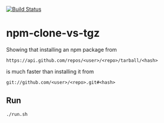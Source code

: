 [![Build Status](https://travis-ci.org/romanzoller/npm-clone-vs-tgz.svg?branch=master)](https://travis-ci.org/romanzoller/npm-clone-vs-tgz)

# npm-clone-vs-tgz

Showing that installing an npm package from

```
https://api.github.com/repos/<user>/<repo>/tarball/<hash>
```

is much faster than installing it from 

```
git://github.com/<user>/<repo>.git#<hash>
```

## Run

```
./run.sh
```


